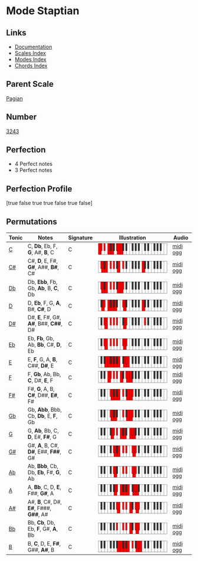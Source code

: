 # Mode Staptian

## Links

- [Documentation](index.md)
- [Scales Index](Scales.md)
- [Modes Index](Modes.md)
- [Chords Index](Chords.md)

## Parent Scale

[Pagian](ScalePagian.md)

## Number

[3243](https://ianring.com/musictheory/scales/3243)

## Perfection

- 4 Perfect notes
- 3 Perfect notes

## Perfection Profile

[true false true true false true false]

## Permutations

| Tonic | Notes | Signature | Illustration | Audio |
|-------|-------|-----------|--------------|-------|
| [C](ModeCNaturalStaptian.md) | C, **Db**, Eb, F, **G**, A#, **B**, C | C | ![CNaturalStaptian](ModeCNaturalStaptian.png) | [midi](ModeCNaturalStaptian.mid) [ogg](ModeCNaturalStaptian.ogg) |
| [C#](ModeCSharpStaptian.md) | C#, **D**, E, F#, **G#**, A##, **B#**, C# | C | ![CSharpStaptian](ModeCSharpStaptian.png) | [midi](ModeCSharpStaptian.mid) [ogg](ModeCSharpStaptian.ogg) |
| [Db](ModeDFlatStaptian.md) | Db, **Ebb**, Fb, Gb, **Ab**, B, **C**, Db | C | ![DFlatStaptian](ModeDFlatStaptian.png) | [midi](ModeDFlatStaptian.mid) [ogg](ModeDFlatStaptian.ogg) |
| [D](ModeDNaturalStaptian.md) | D, **Eb**, F, G, **A**, B#, **C#**, D | C | ![DNaturalStaptian](ModeDNaturalStaptian.png) | [midi](ModeDNaturalStaptian.mid) [ogg](ModeDNaturalStaptian.ogg) |
| [D#](ModeDSharpStaptian.md) | D#, **E**, F#, G#, **A#**, B##, **C##**, D# | C | ![DSharpStaptian](ModeDSharpStaptian.png) | [midi](ModeDSharpStaptian.mid) [ogg](ModeDSharpStaptian.ogg) |
| [Eb](ModeEFlatStaptian.md) | Eb, **Fb**, Gb, Ab, **Bb**, C#, **D**, Eb | C | ![EFlatStaptian](ModeEFlatStaptian.png) | [midi](ModeEFlatStaptian.mid) [ogg](ModeEFlatStaptian.ogg) |
| [E](ModeENaturalStaptian.md) | E, **F**, G, A, **B**, C##, **D#**, E | C | ![ENaturalStaptian](ModeENaturalStaptian.png) | [midi](ModeENaturalStaptian.mid) [ogg](ModeENaturalStaptian.ogg) |
| [F](ModeFNaturalStaptian.md) | F, **Gb**, Ab, Bb, **C**, D#, **E**, F | C | ![FNaturalStaptian](ModeFNaturalStaptian.png) | [midi](ModeFNaturalStaptian.mid) [ogg](ModeFNaturalStaptian.ogg) |
| [F#](ModeFSharpStaptian.md) | F#, **G**, A, B, **C#**, D##, **E#**, F# | C | ![FSharpStaptian](ModeFSharpStaptian.png) | [midi](ModeFSharpStaptian.mid) [ogg](ModeFSharpStaptian.ogg) |
| [Gb](ModeGFlatStaptian.md) | Gb, **Abb**, Bbb, Cb, **Db**, E, **F**, Gb | C | ![GFlatStaptian](ModeGFlatStaptian.png) | [midi](ModeGFlatStaptian.mid) [ogg](ModeGFlatStaptian.ogg) |
| [G](ModeGNaturalStaptian.md) | G, **Ab**, Bb, C, **D**, E#, **F#**, G | C | ![GNaturalStaptian](ModeGNaturalStaptian.png) | [midi](ModeGNaturalStaptian.mid) [ogg](ModeGNaturalStaptian.ogg) |
| [G#](ModeGSharpStaptian.md) | G#, **A**, B, C#, **D#**, E##, **F##**, G# | C | ![GSharpStaptian](ModeGSharpStaptian.png) | [midi](ModeGSharpStaptian.mid) [ogg](ModeGSharpStaptian.ogg) |
| [Ab](ModeAFlatStaptian.md) | Ab, **Bbb**, Cb, Db, **Eb**, F#, **G**, Ab | C | ![AFlatStaptian](ModeAFlatStaptian.png) | [midi](ModeAFlatStaptian.mid) [ogg](ModeAFlatStaptian.ogg) |
| [A](ModeANaturalStaptian.md) | A, **Bb**, C, D, **E**, F##, **G#**, A | C | ![ANaturalStaptian](ModeANaturalStaptian.png) | [midi](ModeANaturalStaptian.mid) [ogg](ModeANaturalStaptian.ogg) |
| [A#](ModeASharpStaptian.md) | A#, **B**, C#, D#, **E#**, F###, **G##**, A# | C | ![ASharpStaptian](ModeASharpStaptian.png) | [midi](ModeASharpStaptian.mid) [ogg](ModeASharpStaptian.ogg) |
| [Bb](ModeBFlatStaptian.md) | Bb, **Cb**, Db, Eb, **F**, G#, **A**, Bb | C | ![BFlatStaptian](ModeBFlatStaptian.png) | [midi](ModeBFlatStaptian.mid) [ogg](ModeBFlatStaptian.ogg) |
| [B](ModeBNaturalStaptian.md) | B, **C**, D, E, **F#**, G##, **A#**, B | C | ![BNaturalStaptian](ModeBNaturalStaptian.png) | [midi](ModeBNaturalStaptian.mid) [ogg](ModeBNaturalStaptian.ogg) |
